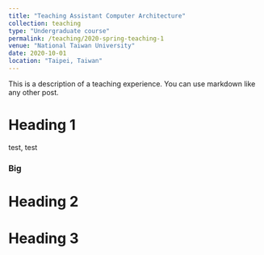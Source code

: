 ```yaml
---
title: "Teaching Assistant Computer Architecture"
collection: teaching
type: "Undergraduate course"
permalink: /teaching/2020-spring-teaching-1
venue: "National Taiwan University"
date: 2020-10-01
location: "Taipei, Taiwan"
---
```


This is a description of a teaching experience. You can use markdown like any other post.

Heading 1
======
test, test
### Big

Heading 2
======

Heading 3
======